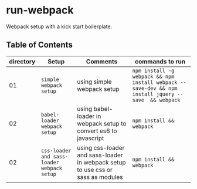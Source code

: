 # run-webpack
Webpack setup with a kick start boilerplate.


## Table of Contents
|directory|Setup|Comments|commands to run|
|------|-------------------------|-------------------------|---------------------------|
|01|```simple webpack setup```|using simple webpack setup|```npm install -g webpack && npm install webpack --save-dev && npm install jquery --save  && webpack```|
|02|```babel-loader webpack setup```|using babel-loader in webpack setup to convert es6 to javascript|```npm install && webpack```|
|02|```css-loader and sass-loader webpack setup```|using css-loader and sass-loader in webpack setup to use css or sass as modules|```npm install && webpack```|